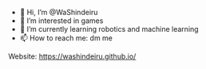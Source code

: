 - 👋 Hi, I’m @WaShindeiru
- 👀 I’m interested in games
- 🌱 I’m currently learning robotics and machine learning
- 📫 How to reach me: dm me

Website: https://washindeiru.github.io/
<!---
WaShindeiru/WaShindeiru is a ✨ special ✨ repository because its `README.md` (this file) appears on your GitHub profile.
You can click the Preview link to take a look at your changes.
--->
